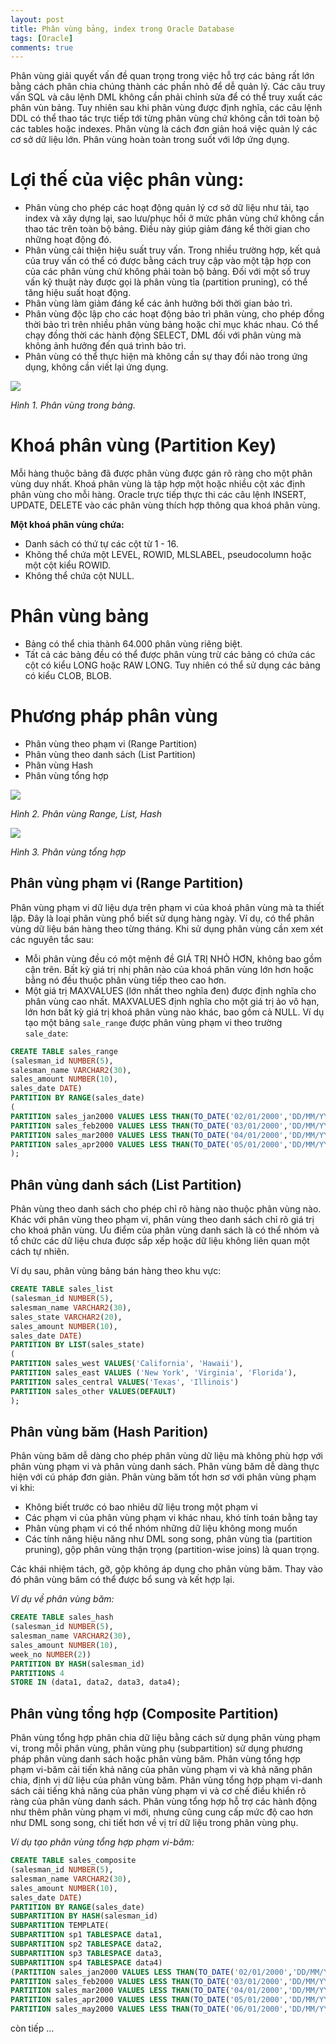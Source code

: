 ```yaml
---
layout: post
title: Phân vùng bảng, index trong Oracle Database
tags: [Oracle]
comments: true
---
```


Phân vùng giải quyết vấn đề quan trọng trong việc hỗ trợ các bảng rất lớn bằng cách phân chia chúng thành các phần nhỏ để dễ quản lý. Các câu truy vấn SQL và câu lệnh DML không cần phải chỉnh sửa để có thể truy xuất các phân vùn bảng. Tuy nhiên sau khi phân vùng được định nghĩa, các câu lệnh DDL có thể thao tác trực tiếp tới từng phân vùng chứ không cần tới toàn bộ các tables hoặc indexes. Phân vùng là cách đơn giản hoá việc quản lý các cơ sở dữ liệu lớn. Phân vùng hoàn toàn trong suốt với lớp ứng dụng.

# Lợi thế của việc phân vùng:
- Phân vùng cho phép các hoạt động quản lý cơ sở dữ liệu như tải, tạo index và xây dựng lại, sao lưu/phục hồi ở mức phân vùng chứ không cần thao tác trên toàn bộ bảng. Điều này giúp giảm đáng kể thời gian cho những hoạt động đó.
- Phân vùng cải thiện hiệu suất truy vấn. Trong nhiều trường hợp, kết quả của truy vấn có thể có được bằng cách truy cập vào một tập hợp con của các phân vùng chứ không phải toàn bộ bảng. Đối với một số truy vấn kỹ thuật này được gọi là phân vùng tỉa (partition pruning), có thể tăng hiệu suất hoạt động.
- Phân vùng làm giảm đáng kể các ảnh hưởng bởi thời gian bảo trì.
- Phân vùng độc lập cho các hoạt động bảo trì phân vùng, cho phép đồng thời bảo trì trên nhiều phân vùng bảng hoặc chỉ mục khác nhau. Có thể chạy đồng thời các hành động SELECT, DML đối với phân vùng mà không ảnh hưởng đến quá trình bảo trì.
- Phân vùng có thể thực hiện mà không cần sự thay đổi nào trong ứng dụng, không cần viết lại ứng dụng.

 ![](/img/table_partition_h1.jpg)
 
_Hình 1. Phân vùng trong bảng._

# Khoá phân vùng (Partition Key)
Mỗi hàng thuộc bảng đã được phân vùng được gán rõ ràng cho một phân vùng duy nhất. Khoá phân vùng là tập hợp một hoặc nhiều cột xác định phân vùng cho mỗi hàng. Oracle trực tiếp thực thi các câu lệnh INSERT, UPDATE, DELETE vào các phân vùng thích hợp thông qua khoá phân vùng.

**Một khoá phân vùng chứa:**
- Danh sách có thứ tự các cột từ 1 - 16.
- Không thể chứa một LEVEL, ROWID, MLSLABEL, pseudocolumn hoặc một cột kiểu ROWID.
- Không thể chứa cột NULL.

# Phân vùng bảng
- Bảng có thể chia thành 64.000 phân vùng riêng biệt.
- Tất cả các bảng đều có thể được phân vùng trừ các bảng có chứa các cột có kiểu LONG hoặc RAW LONG. Tuy nhiên có thể sử dụng các bảng có kiểu CLOB, BLOB.

# Phương pháp phân vùng
- Phân vùng theo phạm vi (Range Partition)
- Phân vùng theo danh sách (List Partition)
- Phân vùng Hash
- Phân vùng tổng hợp

 ![](/img/table_partition_h2.jpg)

_Hình 2. Phân vùng Range, List, Hash_

 ![](/img/table_partition_h3.jpg)

_Hình 3. Phân vùng tổng hợp_

## Phân vùng phạm vi (Range Partition)
Phân vùng phạm vi dữ liệu dựa trên phạm vi của khoá phân vùng mà ta thiết lập. Đây là loại phân vùng phổ biết sử dụng hàng ngày. Ví dụ, có thể phân vùng dữ liệu bán hàng theo từng tháng.
Khi sử dụng phân vùng cần xem xét các nguyên tắc sau:
- Mỗi phân vùng đều có một mệnh đề GIÁ TRỊ NHỎ HƠN, không bao gồm cận trên. Bất kỳ giá trị nhị phân nào của khoá phân vùng lớn hơn hoặc bằng nó đều thuộc phân vùng tiếp theo cao hơn.
- Một giá trị MAXVALUES (lớn nhất theo nghĩa đen) được định nghĩa cho phân vùng cao nhất. MAXVALUES định nghĩa cho một giá trị ảo vô hạn, lớn hơn bất kỳ giá trị khoá phân vùng nào khác, bao gồm cả NULL.
Ví dụ tạo một bảng `sale_range` được phân vùng phạm vi theo trường `sale_date`:

```sql
CREATE TABLE sales_range 
(salesman_id NUMBER(5), 
salesman_name VARCHAR2(30), 
sales_amount NUMBER(10), 
sales_date DATE)
PARTITION BY RANGE(sales_date) 
(
PARTITION sales_jan2000 VALUES LESS THAN(TO_DATE('02/01/2000','DD/MM/YYYY')),
PARTITION sales_feb2000 VALUES LESS THAN(TO_DATE('03/01/2000','DD/MM/YYYY')),
PARTITION sales_mar2000 VALUES LESS THAN(TO_DATE('04/01/2000','DD/MM/YYYY')),
PARTITION sales_apr2000 VALUES LESS THAN(TO_DATE('05/01/2000','DD/MM/YYYY'))
);
```

## Phân vùng danh sách (List Partition)
Phân vùng theo danh sách cho phép chỉ rõ hàng nào thuộc phân vùng nào. Khác với phân vùng theo phạm vi, phân vùng theo danh sách chỉ rõ giá trị cho khoá phân vùng.
Ưu điểm của phân vùng danh sách là có thể nhóm và tổ chức các dữ liệu chưa được sắp xếp hoặc dữ liệu không liên quan một cách tự nhiên.

Ví dụ sau, phân vùng bảng bán hàng theo khu vực:
```sql
CREATE TABLE sales_list
(salesman_id NUMBER(5), 
salesman_name VARCHAR2(30),
sales_state VARCHAR2(20),
sales_amount NUMBER(10), 
sales_date DATE)
PARTITION BY LIST(sales_state)
(
PARTITION sales_west VALUES('California', 'Hawaii'),
PARTITION sales_east VALUES ('New York', 'Virginia', 'Florida'),
PARTITION sales_central VALUES('Texas', 'Illinois')
PARTITION sales_other VALUES(DEFAULT)
);
```
## Phân vùng băm (Hash Parition)
Phân vùng băm dễ dàng cho phép phân vùng dữ liệu mà không phù hợp với phân vùng phạm vi và phân vùng danh sách. Phân vùng băm dễ dàng thực hiện với cú pháp đơn giản. Phân vùng băm tốt hơn sơ với phân vùng phạm vi khi:
- Không biết trước có bao nhiêu dữ liệu trong một phạm vi
- Các phạm vi của phân vùng phạm vi khác nhau, khó tính toán bằng tay
- Phân vùng phạm vi có thể nhóm những dữ liệu không mong muốn
- Các tính năng hiệu năng như DML song song, phân vùng tỉa (partition pruning), gộp phân vùng thận trọng (partition-wise joins) là quan trọng.

Các khái nhiệm tách, gỡ, gộp không áp dụng cho phân vùng băm. Thay vào đó phân vùng băm có thể được bổ sung và kết hợp lại.

_Ví dụ về phân vùng băm:_
```sql
CREATE TABLE sales_hash
(salesman_id NUMBER(5),
salesman_name VARCHAR2(30),
sales_amount NUMBER(10),
week_no NUMBER(2))
PARTITION BY HASH(salesman_id)
PARTITIONS 4
STORE IN (data1, data2, data3, data4);
```

## Phân vùng tổng hợp (Composite Partition)
Phân vùng tổng hợp phân chia dữ liệu bằng cách sử dụng phân vùng phạm vi, trong mỗi phân vùng, phân vùng phụ (subpartition) sử dụng phương pháp phân vùng danh sách hoặc phân vùng băm. Phân vùng tổng hợp phạm vi-băm cải tiến khả năng của phân vùng phạm vi và khả năng phân chia, định vị dữ liệu của phân vùng băm. Phân vùng tổng hợp phạm vi-danh sách cải tiếng khả năng của phân vùng phạm vi và cơ chế điều khiển rõ ràng của phân vùng danh sách.
Phân vùng tổng hợp hỗ trợ các hành động như thêm phân vùng phạm vi mới, nhưng cũng cung cấp mức độ cao hơn như DML song song, chi tiết hơn về vị trí dữ liệu trong phân vùng phụ.

_Ví dụ tạo phân vùng tổng hợp phạm vi-băm:_
```sql
CREATE TABLE sales_composite 
(salesman_id NUMBER(5), 
salesman_name VARCHAR2(30), 
sales_amount NUMBER(10), 
sales_date DATE)
PARTITION BY RANGE(sales_date) 
SUBPARTITION BY HASH(salesman_id)
SUBPARTITION TEMPLATE(
SUBPARTITION sp1 TABLESPACE data1,
SUBPARTITION sp2 TABLESPACE data2,
SUBPARTITION sp3 TABLESPACE data3,
SUBPARTITION sp4 TABLESPACE data4)
(PARTITION sales_jan2000 VALUES LESS THAN(TO_DATE('02/01/2000','DD/MM/YYYY'))
PARTITION sales_feb2000 VALUES LESS THAN(TO_DATE('03/01/2000','DD/MM/YYYY'))
PARTITION sales_mar2000 VALUES LESS THAN(TO_DATE('04/01/2000','DD/MM/YYYY'))
PARTITION sales_apr2000 VALUES LESS THAN(TO_DATE('05/01/2000','DD/MM/YYYY'))
PARTITION sales_may2000 VALUES LESS THAN(TO_DATE('06/01/2000','DD/MM/YYYY')));
```
còn tiếp ...
